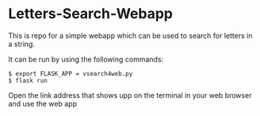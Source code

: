 # Letters-Search-Webapp

This is repo for a simple webapp which can be used to search for letters in a string.  

It can be run by using the following commands:  
```console
$ export FLASK_APP = vsearch4web.py  
$ flask run  
```

Open the link address that shows upp on the terminal in your web browser and use the web app